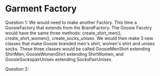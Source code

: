 # Garment Factory

Question 1: 
We would need to make another Factory. This time a GoosieFactory that extends from the BrandFactory. The Goosie Facotry 
  would have the same three methods: create_shirt_men(), create_shirt_women(), create_socks_unisex. We would then make 3 new classes
  that make Goosie branded men's shirt, women's shirt and unisex socks. These three classes would be called GoosieMenShirt extending
  ShirtMen, GoosieWomenShirt extending ShirtWomen, and GoosieSockspairUnisex extending SocksPairUnisex. 
  
Question 2: 
